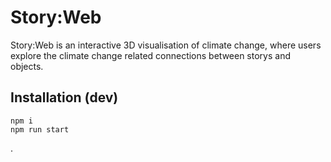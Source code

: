# Story:Web
Story:Web is an interactive 3D visualisation of climate change, where users explore the climate change related connections between storys and objects.

## Installation (dev)
```
npm i
npm run start
```
.